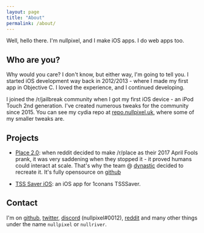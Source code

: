 ```yaml
---
layout: page
title: "About"
permalink: /about/
---
```

Well, hello there. I'm nullpixel, and I make iOS apps. I do web apps too. 

## Who are you?

Why would you care? I don't know, but either way, I'm going to tell you. I started iOS development way back in 2012/2013 - where I made my first app in Objective C. I loved the experience, and I continued developing. 

I joined the /r/jailbreak community when I got my first iOS device - an iPod Touch 2nd generation. I've created numerous tweaks for the community since 2015. You can see my cydia repo at [repo.nullpixel.uk](https://repo.nullpixel.uk), where some of my smaller tweaks are.

## Projects

* [Place 2.0](https://place.dynastic.co): when reddit decided to make /r/place as their 2017 April Fools prank, it was very saddening when they stopped it - it proved humans could interact at scale. That's why the team @ [dynastic](https://dynastic.co) decided to recreate it. It's fully opensource on [github](https://github.com/dynasticdevelop/place)

* [TSS Saver iOS](https://repo.nullpixel.uk/depiction/co.dynastic.tsssaver/): an iOS app for 1conans TSSSaver.

## Contact

I'm on [github](https://github.com/nullpixel), [twitter](https://twitter.com/nullriver), [discord](https://discordapp.com) (nullpixel#0012), [reddit](https://reddit.com/user/nullpixel) and many other things under the name `nullpixel` or `nullriver`. 